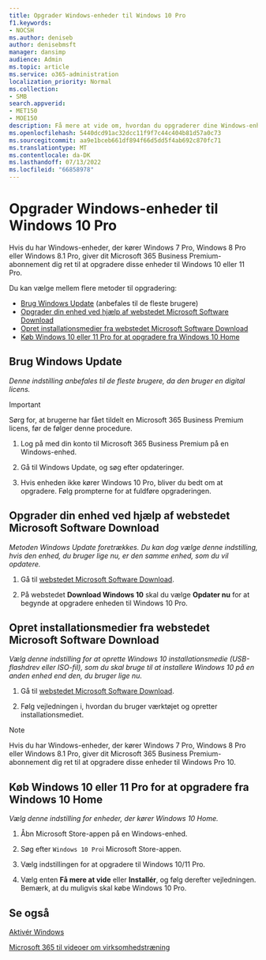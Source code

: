 ```yaml
---
title: Opgrader Windows-enheder til Windows 10 Pro
f1.keywords:
- NOCSH
ms.author: deniseb
author: denisebmsft
manager: dansimp
audience: Admin
ms.topic: article
ms.service: o365-administration
localization_priority: Normal
ms.collection:
- SMB
search.appverid:
- MET150
- MOE150
description: Få mere at vide om, hvordan du opgraderer dine Windows-enheder for at Windows 10 Pro med Microsoft 365 Business Premium.
ms.openlocfilehash: 5440dcd91ac32dcc11f9f7c44c404b81d57a0c73
ms.sourcegitcommit: aa9e1bceb661df894f66d5dd5f4ab692c870fc71
ms.translationtype: MT
ms.contentlocale: da-DK
ms.lasthandoff: 07/13/2022
ms.locfileid: "66858978"
---
```

# <a name="upgrade-windows-devices-to-windows-10-pro"></a>Opgrader Windows-enheder til Windows 10 Pro

Hvis du har Windows-enheder, der kører Windows 7 Pro, Windows 8 Pro eller Windows 8.1 Pro, giver dit Microsoft 365 Business Premium-abonnement dig ret til at opgradere disse enheder til Windows 10 eller 11 Pro.  

Du kan vælge mellem flere metoder til opgradering:

- [Brug Windows Update](#use-windows-update) (anbefales til de fleste brugere)
- [Opgrader din enhed ved hjælp af webstedet Microsoft Software Download](#upgrade-your-device-using-the-microsoft-software-download-site)
- [Opret installationsmedier fra webstedet Microsoft Software Download](#create-installation-media-from-the-microsoft-software-download-site)
- [Køb Windows 10 eller 11 Pro for at opgradere fra Windows 10 Home](#purchase-windows-10-or-11-pro-to-upgrade-from-windows-10-home)

## <a name="use-windows-update"></a>Brug Windows Update

*Denne indstilling anbefales til de fleste brugere, da den bruger en digital licens.*

> [!IMPORTANT]
> Sørg for, at brugerne har fået tildelt en Microsoft 365 Business Premium licens, før de følger denne procedure.

1. Log på med din konto til Microsoft 365 Business Premium på en Windows-enhed.

2. Gå til Windows Update, og søg efter opdateringer. 

3. Hvis enheden ikke kører Windows 10 Pro, bliver du bedt om at opgradere. Følg prompterne for at fuldføre opgraderingen.

## <a name="upgrade-your-device-using-the-microsoft-software-download-site"></a>Opgrader din enhed ved hjælp af webstedet Microsoft Software Download
  
*Metoden Windows Update foretrækkes. Du kan dog vælge denne indstilling, hvis den enhed, du bruger lige nu, er den samme enhed, som du vil opdatere.* 

1. Gå til [webstedet Microsoft Software Download](https://go.microsoft.com/fwlink/?LinkID=836951).

2. På webstedet **Download Windows 10** skal du vælge **Opdater nu** for at begynde at opgradere enheden til Windows 10 Pro. 

## <a name="create-installation-media-from-the-microsoft-software-download-site"></a>Opret installationsmedier fra webstedet Microsoft Software Download

*Vælg denne indstilling for at oprette Windows 10 installationsmedie (USB-flashdrev eller ISO-fil), som du skal bruge til at installere Windows 10 på en anden enhed end den, du bruger lige nu.*
    
1. Gå til [webstedet Microsoft Software Download](https://go.microsoft.com/fwlink/?LinkID=836960).

2. Følg vejledningen i, hvordan du bruger værktøjet og opretter installationsmediet. 

> [!NOTE]
> Hvis du har Windows-enheder, der kører Windows 7 Pro, Windows 8 Pro eller Windows 8.1 Pro, giver dit Microsoft 365 Business Premium-abonnement dig ret til at opgradere disse enheder til Windows Pro 10.

## <a name="purchase-windows-10-or-11-pro-to-upgrade-from-windows-10-home"></a>Køb Windows 10 eller 11 Pro for at opgradere fra Windows 10 Home

*Vælg denne indstilling for enheder, der kører Windows 10 Home.*

1. Åbn Microsoft Store-appen på en Windows-enhed.

2. Søg efter `Windows 10 Pro`i Microsoft Store-appen.

3. Vælg indstillingen for at opgradere til Windows 10/11 Pro.

4. Vælg enten **Få mere at vide** eller **Installér**, og følg derefter vejledningen. Bemærk, at du muligvis skal købe Windows 10 Pro.
  
## <a name="see-also"></a>Se også

[Aktivér Windows](https://support.microsoft.com/windows/activate-windows-c39005d4-95ee-b91e-b399-2820fda32227#WindowsVersion=Windows_10)

[Microsoft 365 til videoer om virksomhedstræning](https://go.microsoft.com/fwlink/?linkid=2197659)


